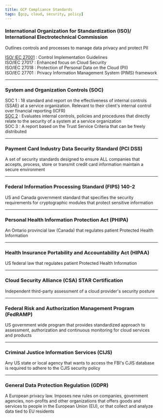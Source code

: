 ```yaml
---
title: GCP Compliance Standards
tags: [gcp, cloud, security, policy]
---
```


### International Organization for Standardization (ISO)/ International Electrotechnical Commission

Outlines controls and processes to manage data privacy and protect PII

<u>ISO/ IEC 27001</u> : Control Implementation Guidelines  
ISO/IEC 27017 : Enhanced focus on Cloud Security  
ISO/IEC 27018 : Protection of Personal Data on the Cloud (PII)  
ISO/IEC 27701 : Privacy Information Management System (PIMS) framework

---

### System and Organization Controls (SOC)

SOC 1 : 18 standard and report on the effectiveness of internal controls (SSAE) at a service organization. Relevant to their client's internal control over financial reporting (ICFR)  
<u>SOC 2</u> : Evaluates internal controls, policies and procedures that directly relate to the security of a system at a service organization  
SOC 3 : A report based on the Trust Service Criteria that can be freely distributed

---

### Payment Card Industry Data Security Standard (PCI DSS)

A set of security standards designed to ensure ALL companies that accepts, process, store or transmit credit card information maintain a secure environment

---

### Federal Information Processing Standard (FIPS) 140-2

US and Canada government standard that specifies the security requirements for cryptographic modules that protect sensitive information

---

### Personal Health Information Protection Act (PHIPA)

An Ontario provincial law (Canada) that regulates patient Protected Health Information

---

### Health Insurance Portability and Accountability Act (HIPAA)

US federal law that regulates patient Protected Health Information

---

### Cloud Security Alliance (CSA) STAR Certification

Independent third-party assessment of a cloud provider's security posture

---

### Federal Risk and Authorization Management Program (FedRAMP)

US government wide program that provides standardized approach to assessment, authorization and continuous monitoring for cloud services and products

---

### Criminal Justice Information Services (CIJS)

Any US state or local agency that wants to access the FBI's CJIS database is required to adhere to the CJIS security policy

---

### General Data Protection Regulation (GDPR)

A European privacy law. Imposes new rules on companies, government agencies, non-profits and other organizations that offers goods and services to people in the European Union (EU), or that collect and analyze data tied to EU residents